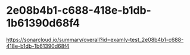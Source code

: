 # 2e08b4b1-c688-418e-b1db-1b61390d68f4
https://sonarcloud.io/summary/overall?id=examly-test_2e08b4b1-c688-418e-b1db-1b61390d68f4
